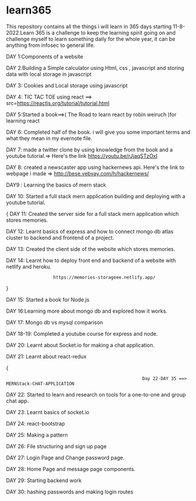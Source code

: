 # learn365
This repository contains all the things i will learn in 365 days starting 11-8-2022.Learn 365 is a challenge to keep the learning spirit going on and challenge myself to learn something daily for the whole year, it can be anything from infosec to general life.

DAY 1:Components of a website

DAY 2:Building a Simple calculator using Html, css , javascript and storing data with local storage in javascript

DAY 3: Cookies and Local storage using javascript

DAY 4: TIC TAC TOE using react   ==> src=https://reactjs.org/tutorial/tutorial.html

DAY 5:Started a book==>( The Road to learn react by robin weiruch )for learning react

DAY 6: Completed half of the book. i will give you some important terms and what they mean in my evernote file.

DAY 7: made a twitter clone by using knowledge from the book and a youtube tutorial.=> Here's the link https://youtu.be/rJjaqSTzOxI

DAY 8: created a newscaster app using hackernews api. Here's the link to webpage i made =>  http://bese.vebvay.com/h/hackernews/

DAY9 : Learning the basics of mern stack

DAY 10: Started a full stack mern application building and deploying with a youtube tutorial. 


{
  DAY 11: Created the server side for a full stack mern application which stores memories.

  DAY 12: Learnt basics of express and how to connect mongo db atlas cluster to backend and frontend of a project.
   
  DAY 13: Created the client side of the website which stores memories.
                
  DAY 14: Learnt how to deploy front end and backend of a website with netlify and heroku.
         
                      https://memories-storageee.netlify.app/                               
 }
 
 
 DAY 15: Started a book for Node.js 
 
DAY 16:Learning more about mongo db and explored how it works.

DAY 17: Mongo db vs mysql comparison

DAY 18-19: Completed a youtube course for express and node.

DAY 20: Learnt about Socket.io for making a chat application. 

DAY 21: Learnt about react-redux

{ 

                                                        Day 22-DAY 35 ==> MERNStack-CHAT-APPLICATION
                                                        
DAY 22: Started to learn and research on tools for a one-to-one and group chat app.


DAY 23: Learnt basics of socket.io

DAY 24: react-bootstrap

DAY 25: Making a pattern

DAY 26: File structuring and sign up page

DAY 27: Login Page and Change password page.

DAY 28: Home Page and message page components.

DAY 29: Starting backend work

DAY 30: hashing passwords and making login routes
